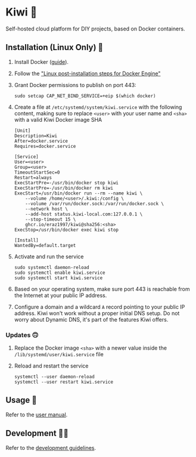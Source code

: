 # Kiwi 🥝

Self-hosted cloud platform for DIY projects, based on Docker containers.

## Installation (Linux Only) 🍓

1. Install Docker ([guide](https://docs.docker.com/engine/install/)).
1. Follow the ["Linux post-installation steps for Docker Engine"](https://docs.docker.com/engine/install/linux-postinstall)
1. Grant Docker permissions to publish on port 443:

    ```shell
    sudo setcap CAP_NET_BIND_SERVICE=+eip $(which docker)
    ```

1. Create a file at `/etc/systemd/system/kiwi.service` with the following content, making sure to replace `<user>` with your user name and `<sha>` with a valid Kiwi Docker image SHA

    ```
    [Unit]
    Description=Kiwi
    After=docker.service
    Requires=docker.service

    [Service]
    User=<user>
    Group=<user>
    TimeoutStartSec=0
    Restart=always
    ExecStartPre=-/usr/bin/docker stop kiwi
    ExecStartPre=-/usr/bin/docker rm kiwi
    ExecStart=/usr/bin/docker run --rm --name kiwi \
        --volume /home/<user>/.kiwi:/config \
        --volume /var/run/docker.sock:/var/run/docker.sock \
        --network host \
        --add-host status.kiwi-local.com:127.0.0.1 \
        --stop-timeout 15 \
        ghcr.io/eraz1997/kiwi@sha256:<sha>
    ExecStop=/usr/bin/docker exec kiwi stop

    [Install]
    WantedBy=default.target
    ```

1. Activate and run the service

    ```shell
    sudo systemctl daemon-reload
    sudo systemctl enable kiwi.service
    sudo systemctl start kiwi.service
    ```

1. Based on your operating system, make sure port 443 is reachable from the Internet at your public IP address.
1. Configure a domain and a wildcard `A` record pointing to your public IP address. Kiwi won't work without a proper initial DNS setup. Do not worry about Dynamic DNS, it's part of the features Kiwi offers.

### Updates 🙃

1. Replace the Docker image `<sha>` with a newer value inside the `/lib/systemd/user/kiwi.service` file
1. Reload and restart the service

    ```shell
    systemctl --user daemon-reload
    systemctl --user restart kiwi.service
    ```

## Usage 🚀

Refer to the [user manual](./USAGE.md).

## Development 👨‍💻

Refer to the [development guidelines](./CONTRIBUTING.md).
